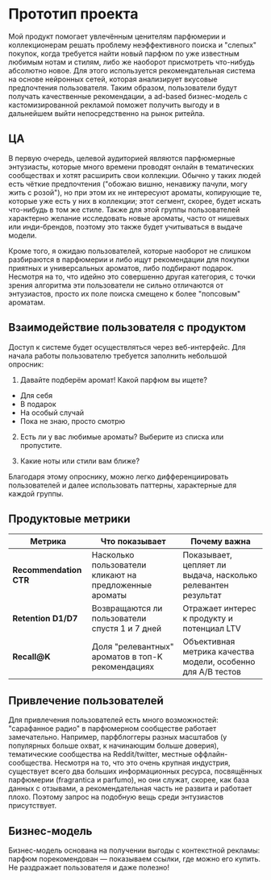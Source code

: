 # Прототип проекта

Мой продукт помогает увлечённым ценителям парфюмерии и коллекционерам решать проблему неэффективного поиска и "слепых" покупок, когда требуется найти новый парфюм по уже известным любимым нотам и стилям, либо же наоборот присмотреть что-нибудь абсолютно новое.
Для этого используется рекомендательная система на основе нейронных сетей, которая анализирует вкусовые предпочтения пользователя. Таким образом, пользователи будут получать качественные рекомендации, а ad-based бизнес-модель с кастомизированной рекламой поможет получить выгоду и в дальнейшем выйти непосредственно на рынок ритейла.

## ЦА

В первую очередь, целевой аудиторией являются парфюмерные энтузиасты, которые много времени проводят онлайн в тематических сообществах и хотят расширить свои коллекции.
Обычно у таких людей есть чёткие предпочтения ("обожаю вишню, ненавижу пачули, могу жить с розой"), но при этом их не интересуют ароматы, копирующие те, которые уже есть у них в коллекции; этот сегмент, скорее, будет искать что-нибудь в том же стиле.
Также для этой группы пользователей характерно желание исследовать новые ароматы, часто от нишевых или инди-брендов, поэтому это также будет учитываться в выдаче модели. 

Кроме того, я ожидаю пользователей, которые наоборот не слишком разбираются в парфюмерии и либо ищут рекомендации для покупки приятных и универсальных ароматов, либо подбирают подарок.
Несмотря на то, что идейно это совершенно другая категория, с точки зрения алгоритма эти пользователи не сильно отличаются от энтузиастов, просто их поле поиска смещено к более "попсовым" ароматам.

## Взаимодействие пользователя с продуктом

Доступ к системе будет осуществляться через веб-интерфейс. Для начала работы пользователю требуется заполнить небольшой опросник: 

1. Давайте подберём аромат! Какой парфюм вы ищете?
* Для себя
* В подарок
* На особый случай
* Пока не знаю, просто смотрю

2. Есть ли у вас любимые ароматы? Выберите из списка или пропустите.

3. Какие ноты или стили вам ближе? 

Благодаря этому опроснику, можно легко дифференциировать пользователей и далее использовать паттерны, характерные для каждой группы.

## Продуктовые метрики

| Метрика               | Что показывает                                              | Почему важна                                                |
|-----------------------|-------------------------------------------------------------|-------------------------------------------------------------|
| **Recommendation CTR** | Насколько пользователи кликают на предложенные ароматы     | Показывает, цепляет ли выдача, насколько релевантен результат |
| **Retention D1/D7**   | Возвращаются ли пользователи спустя 1 и 7 дней              | Отражает интерес к продукту и потенциал LTV                 |
| **Recall@K**          | Доля "релевантных" ароматов в топ-K рекомендациях           | Объективная метрика качества модели, особенно для A/B тестов |

## Привлечение пользователей

Для привлечения пользователей есть много возможностей: "сарафанное радио" в парфюмерном сообществе работает замечательно.
Например, парфблоггеры разных масштабов (у популярных больше охват, к начинающим больше доверия), тематические сообщества на Reddit/twitter, местные оффлайн-сообщества. 
Несмотря на то, что это очень крупная индустрия, существует всего два больших информационных ресурса, посвящённых парфюмерии (fragrantica и parfumo), но они служат, скорее, как база данных с отзывами, а рекомендательная часть не развита и работает плохо. 
Поэтому запрос на подобную вещь среди энтузиастов присутствует.

## Бизнес-модель

Бизнес-модель основана на получении выгоды с контекстной рекламы: парфюм порекомендован — показываем ссылки, где можно его купить. Не раздражает пользователя и даже полезно!

